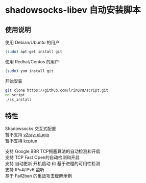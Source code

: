 # shadowsocks-libev 自动安装脚本
## 使用说明

使用 Debian/Ubuntu 的用户
```bash
(sudo) apt-get install git
```

使用 Redhat/Centos 的用户
```bash
(sudo) yum install git
```

开始安装
```bash
git clone https://github.com/lrinQVQ/script.git
cd script
./ss_install
```

## 特性
Shadowsocks 交互式配置  
暂不支持 [v2ray-plugin](https://github.com/shadowsocks/v2ray-plugin)  
暂不支持 [kcptun](https://github.com/shadowsocks/kcptun)  

支持 Google BBR TCP拥塞算法的自动检测和开启  
支持 TCP Fast Open的自动检测和开启  
支持 自动更新 开机启动 和 基于进程的可用性检测  
支持 IPv4/IPv6 监听  
基于 Fail2ban 的重放攻击缓解示例
